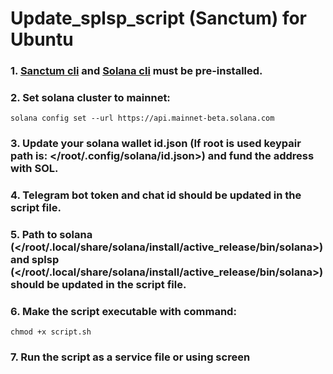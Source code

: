 # Update_splsp_script (Sanctum) for Ubuntu

### 1. [Sanctum cli](https://github.com/igneous-labs/sanctum-spl-stake-pool-cli) and [Solana cli](https://docs.solanalabs.com/cli/install) must be pre-installed.

### 2. Set solana cluster to mainnet:

```
solana config set --url https://api.mainnet-beta.solana.com
```

### 3. Update your solana wallet id.json (If root is used keypair path is: </root/.config/solana/id.json>) and fund the address with SOL.

### 4. Telegram bot token and chat id should be updated in the script file.

### 5. Path to solana (</root/.local/share/solana/install/active_release/bin/solana>) and splsp (</root/.local/share/solana/install/active_release/bin/solana>) should be updated in the script file.

### 6. Make the script executable with command:

```
chmod +x script.sh
```

### 7. Run the script as a service file or using screen
